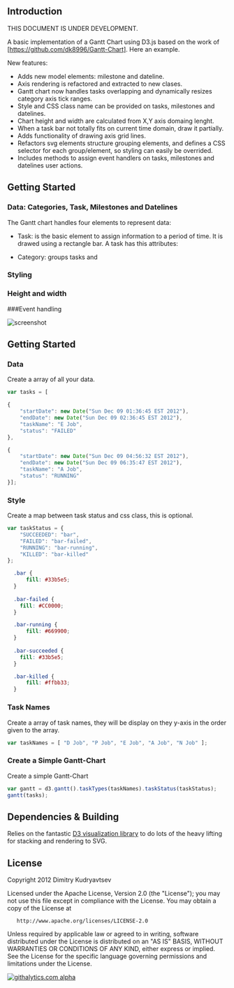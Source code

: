 ## Introduction

THIS DOCUMENT IS UNDER DEVELOPMENT.


A basic implementation of a Gantt Chart using D3.js based on the work of [https://github.com/dk8996/Gantt-Chart]. 
Here an example.

New features:

* Adds new model elements: milestone and dateline.
* Axis rendering is refactored and extracted to new clases.
* Gantt chart now handles tasks overlapping and dynamically resizes category axis tick ranges.
* Style and CSS class name can be provided on tasks, milestones and datelines.
* Chart height and width are calculated from X,Y axis domaing lenght.
* When a task bar not totally fits on current time domain, draw it partially.
* Adds functionality of drawing axis grid lines.
* Refactors svg elements structure grouping elements, and defines a CSS selector for each group/element, so styling can easily be overrided.
* Includes methods to assign event handlers on tasks, milestones and datelines user actions.

## Getting Started
### Data: Categories, Task, Milestones and Datelines
The Gantt chart handles four elements to represent data:
* Task: is the basic element to assign information to a period of  time. It is drawed using a rectangle bar. A task has this attributes:

* Category: groups tasks and 

### Styling

### Height and width

###Event handling



![screenshot](https://raw.github.com/dk8996/Gantt-Chart/master/examples/screenshot1.png)

## Getting Started
### Data
Create a array of all your data.

```javascript
var tasks = [

{
    "startDate": new Date("Sun Dec 09 01:36:45 EST 2012"),
    "endDate": new Date("Sun Dec 09 02:36:45 EST 2012"),
    "taskName": "E Job",
    "status": "FAILED"
},

{
    "startDate": new Date("Sun Dec 09 04:56:32 EST 2012"),
    "endDate": new Date("Sun Dec 09 06:35:47 EST 2012"),
    "taskName": "A Job",
    "status": "RUNNING"
}];

```

### Style
Create a map between task status and css class, this is optional.

```javascript
var taskStatus = {
    "SUCCEEDED": "bar",
    "FAILED": "bar-failed",
    "RUNNING": "bar-running",
    "KILLED": "bar-killed"
};
```

```css
  .bar {
      fill: #33b5e5;
  }
  
  .bar-failed {
    fill: #CC0000;
  }

  .bar-running {
      fill: #669900;
  }
  
  .bar-succeeded {
    fill: #33b5e5;
  }

  .bar-killed {
      fill: #ffbb33;
  }
```
### Task Names
Create a array of task names, they will be display on they y-axis in the order given to the array.

```javascript
var taskNames = [ "D Job", "P Job", "E Job", "A Job", "N Job" ];
```

### Create a Simple Gantt-Chart
Create a simple Gantt-Chart

```javascript
var gantt = d3.gantt().taskTypes(taskNames).taskStatus(taskStatus);
gantt(tasks);
```

## Dependencies & Building
Relies on the fantastic [D3 visualization library](http://mbostock.github.com/d3/) to do lots of the heavy lifting for stacking and rendering to SVG.

## License

   Copyright 2012 Dimitry Kudryavtsev

   Licensed under the Apache License, Version 2.0 (the "License");
   you may not use this file except in compliance with the License.
   You may obtain a copy of the License at

       http://www.apache.org/licenses/LICENSE-2.0

   Unless required by applicable law or agreed to in writing, software
   distributed under the License is distributed on an "AS IS" BASIS,
   WITHOUT WARRANTIES OR CONDITIONS OF ANY KIND, either express or implied.
   See the License for the specific language governing permissions and
   limitations under the License.
   
   [![githalytics.com alpha](https://cruel-carlota.pagodabox.com/c088458a0319a78b63aaea9c54fba4de "githalytics.com")](http://githalytics.com/dk8996/Gantt-Chart)

